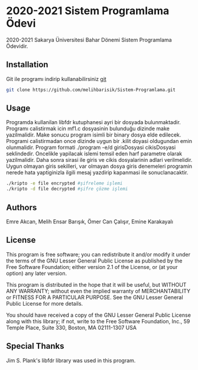 # 2020-2021 Sistem Programlama Ödevi
2020-2021 Sakarya Üniversitesi Bahar Dönemi Sistem Programlama Ödevidir.

## Installation
Git ile programı indirip kullanabilirsiniz [git](https://git-scm.com/)
```bash
git clone https://github.com/melihbarisik/Sistem-Programlama.git
```

## Usage
Programda kullanilan libfdr kutuphanesi ayri bir dosyada bulunmaktadir.
Programı calistirmak icin mf1.c dosyasinin bulunduğu dizinde make yazilmalidir.
Make sonucu program isimli bir binary dosya elde edilecek. 
Programi calistirmadan once dizinde uygun bir .kilit doyasi oldugundan emin olunmalidir. 
Program formati ./program -e/d girisDosyasi cikisDosyasi seklindedir. Oncelikle yapilacak islemi temsil eden harf parametre olarak yazilmalidir. 
Daha sonra sirasi ile giris ve cikis dosyalarinin adlari verilmelidir. 
Uygun olmayan giris sekilleri, var olmayan dosya giris denemeleri programin nerede hata yaptiginizla ilgili mesaj yazdirip   kapanmasi ile sonuclanacaktir.

```bash
./kripto -e file encrypted #şifreleme işlemi
./kripto -d file decrypted #şifre çözme işlemi
```

## Authors
Emre Akcan, Melih Ensar Barışık, Ömer Can Çalışır, Emine Karakayalı

## License
This program is free software; you can redistribute it and/or modify it under the terms of the GNU Lesser General Public License as published by the Free Software Foundation; either version 2.1 of the License, or (at your option) any later version.
  
This program is distributed in the hope that it will be useful, but WITHOUT ANY WARRANTY; without even the implied warranty of MERCHANTABILITY or FITNESS FOR A PARTICULAR PURPOSE. See the GNU Lesser General Public License for more details.  

You should have received a copy of the GNU Lesser General Public License along with this library; if not, write to the Free Software Foundation, Inc., 59 Temple Place, Suite 330, Boston, MA  02111-1307  USA  

## Special Thanks
Jim S. Plank's libfdr library was used in this program.
